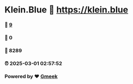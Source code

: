 # Klein.Blue :link: https://klein.blue 
### :page_facing_up: [9](https://klein.blue/tag.html) 
### :speech_balloon: 0 
### :hibiscus: 8289 
### :alarm_clock: 2025-03-01 02:57:52 
### Powered by :heart: [Gmeek](https://github.com/Meekdai/Gmeek)

